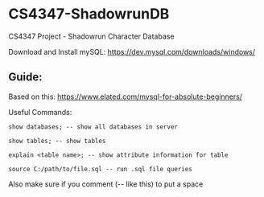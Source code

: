 # CS4347-ShadowrunDB
CS4347 Project - Shadowrun Character Database

Download and Install mySQL: https://dev.mysql.com/downloads/windows/

## Guide:
Based on this: https://www.elated.com/mysql-for-absolute-beginners/

Useful Commands:
    
    show databases; -- show all databases in server

    show tables; -- show tables

    explain <table name>; -- show attribute information for table

    source C:/path/to/file.sql -- run .sql file queries

Also make sure if you comment (-- like this) to put a space
